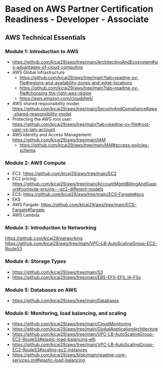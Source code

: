 # Based on AWS Partner Certification Readiness - Developer - Associate

## AWS Technical Essentials

### Module 1: Introduction to AWS

* https://github.com/kicaj29/aws/tree/main/ArchitectingAndEcosystem#six-advantages-of-cloud-computing
* AWS Global Infrastructure
  * https://github.com/kicaj29/aws/tree/main?tab=readme-ov-file#regions-and-availability-zones-and-edge-locations
  * https://github.com/kicaj29/aws/tree/main?tab=readme-ov-file#choosing-the-right-aws-region
  * https://aws.amazon.com/cloudshell/
* AWS shared responsibility model: https://github.com/kicaj29/aws/tree/main/SecurityAndCompliance#aws-shared-responsibility-model
* Protecting the AWS root user: https://github.com/kicaj29/aws/tree/main?tab=readme-ov-file#root-user-vs-iam-account
* AWS Identity and Access Management: https://github.com/kicaj29/aws/tree/main/IAM
  * https://github.com/kicaj29/aws/tree/main/IAM#access-policies-schema

### Module 2: AWS Compute

* EC2: https://github.com/kicaj29/aws/tree/main/EC2
* EC2 pricing: https://github.com/kicaj29/aws/tree/main/AccountMgmtBillingAndSupport#compute-pricing---ec2-different-models
* ECS: https://github.com/kicaj29/aws/tree/main/ECS-Fargate#ecs
* EKS
* AWS Fargate: https://github.com/kicaj29/aws/tree/main/ECS-Fargate#fargate
* AWS Lambda

### Module 3: Introduction to Networking

https://github.com/kicaj29/networking   
https://github.com/kicaj29/aws/tree/main/VPC-LB-AutoScalingGroup-EC2-Route53

### Module 4: Storage Types

* https://github.com/kicaj29/aws/tree/main/S3   
* https://github.com/kicaj29/aws/tree/main/EBS-EFS-EFS_IA-FSx   

### Module 5: Databases on AWS

* https://github.com/kicaj29/aws/tree/main/Databases

### Module 6: Monitoring, load balancing, and scaling

* https://github.com/kicaj29/aws/tree/main/CloudMonitoring   
* https://github.com/kicaj29/aws/tree/main/GlobalApplicationArchitecture
* https://github.com/kicaj29/aws/tree/main/VPC-LB-AutoScalingGroup-EC2-Route53#elastic-load-balancing-elb
* https://github.com/kicaj29/aws/tree/main/VPC-LB-AutoScalingGroup-EC2-Route53#scaling-ec2-instances   
* https://github.com/kicaj29/aws/blob/main/readme-core-services.md#elastic-load-balancing   